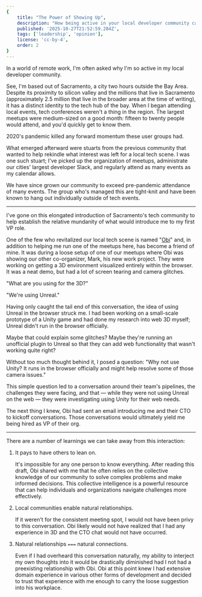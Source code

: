 ```yaml
---
{
    title: "The Power of Showing Up",
    description: "How being active in your local developer community can open unexpected career doors.",
    published: '2025-10-27T21:52:59.284Z',
    tags: ['leadership', 'opinion'],
    license: 'cc-by-4',
    order: 2
}
---
```


In a world of remote work, I'm often asked why I'm so active in my local developer community.

See, I'm based out of Sacramento, a city two hours outside the Bay Area. Despite its proximity to silicon valley and the millions that live in Sacramento (approximately 2.5 million that live in the broader area at the time of writing), it has a distinct identity to the tech hub of the bay. When I began attending local events, tech conferences weren't a thing in the region. The largest meetups were medium-sized on a good month: fifteen to twenty people would attend, and you'd quickly get to know them.

2020's pandemic killed any forward momentum these user groups had.

What emerged afterward were stuarts from the previous community that wanted to help rekindle what interest was left for a local tech scene. I was one such stuart; I've picked up the organization of meetups, administrate our cities' largest developer Slack, and regularly attend as many events as my calendar allows.

We have since grown our community to exceed pre-pandemic attendance of many events. The group who's managed this are tight-knit and have been known to hang out individually outside of tech events.

----

I've gone on this elongated introduction of Sacramento's tech community to help establish the relative mundanity of what would introduce me to my first VP role.

One of the few who revitalized our local tech scene is named "[Obi](/people/obibaratt)" and, in addition to helping me run one of the meetups here, has become a friend of mine. It was during a loose setup of one of our meetups where Obi was showing our other co-organizer, Mark, his new work project. They were working on getting a 3D environment visualized entirely within the browser. It was a neat demo, but had a lot of screen tearing and camera glitches.

"What are you using for the 3D?"

"We're using Unreal."

Having only caught the tail end of this conversation, the idea of using Unreal in the browser struck me. I had been working on a small-scale prototype of a Unity game and had done my research into web 3D myself; Unreal didn't run in the browser officially.

Maybe that could explain some glitches? Maybe they're running an unofficial plugin to Unreal so that they can add web functionality that wasn't working quite right?

Without too much thought behind it, I posed a question: "Why not use Unity? It runs in the browser officially and might help resolve some of those camera issues."

This simple question led to a conversation around their team's pipelines, the challenges they were facing, and that — while they were not using Unreal on the web — they were investigating using Unity for their web needs.

The next thing I knew, Obi had sent an email introducing me and their CTO to kickoff conversations. Those conversations would ultimately yield me being hired as VP of their org.

-----

There are a number of learnings we can take away from this interaction:

1. It pays to have others to lean on.

   It's impossible for any one person to know everything. After reading this draft, Obi shared with me that he often relies on the collective knowledge of our community to solve complex problems and make informed decisions. This collective intelligence is a powerful resource that can help individuals and organizations navigate challenges more effectively.

2. Local communities enable natural relationships.

   If it weren't for the consistent meeting spot, I would not have been privy to this conversation. Obi likely would not have realized that I had any experience in 3D and the CTO chat would not have occurred.

3. Natural relationships `===` natural connections.

   Even if I had overheard this conversation naturally, my ability to interject my own thoughts into it would be drastically diminished had I not had a preexisting relationship with Obi. Obi at this point knew I had extensive domain experience in various other forms of development and decided to trust that experience with me enough to carry the loose suggestion into his workplace.
